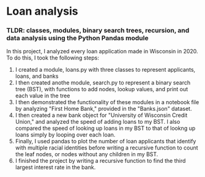 # Loan analysis	
### TLDR: classes, modules, binary search trees, recursion, and data analysis using the Python Pandas module
In this project, I analyzed every loan application made in Wisconsin in 2020. To do this, I took the following steps:
1. I created a module, loans.py with three classes to represent applicants, loans, and banks
2. I then created anothe module, search.py to represent a binary search tree (BST), with functions to add nodes, lookup values, and print out each value in the tree
3. I then demonstrated the functionality of these modules in a notebook file by analyzing "First Home Bank," provided in the "Banks.json" dataset.
4. I then created a new bank object for "University of Wisconsin Credit Union," and analyzed the speed of adding loans to my BST. I also compared the speed of looking up loans in my BST to that of lookng up loans simply by looping over each loan.
5. Finally, I used pandas to plot the number of loan applicants that identify with multiple racial identities before writing a recursive function to count the leaf nodes, or nodes without any children in my BST.
6. I finished the project by writing a recursive function to find the third largest interest rate in the bank. 


